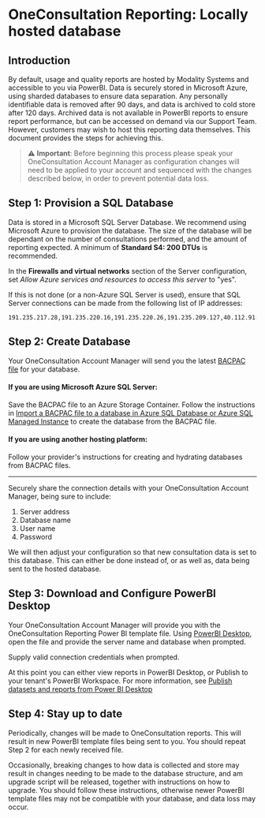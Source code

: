 # OneConsultation Reporting: Locally hosted database

## Introduction 
By default, usage and quality reports are hosted by Modality Systems and accessible to you via PowerBI. Data is securely stored in Microsoft Azure, using sharded databases to ensure data separation. Any personally identifiable data is removed after 90 days, and data is archived to cold store after 120 days. Archived data is not available in PowerBI reports to ensure report performance, but can be accessed on demand via our Support Team.
However, customers may wish to host this reporting data themselves. This document provides the steps for achieving this. 

> :warning: **Important**: Before beginning this process please speak your OneConsultation Account Manager as configuration changes will need to be applied to your account and sequenced with the changes described below, in order to prevent potential data loss.

## Step 1: Provision a SQL Database

Data is stored in a Microsoft SQL Server Database. We recommend using Microsoft Azure to provision the database. The size of the database will be dependant on the number of consultations performed, and the amount of reporting expected. A minimum of **Standard S4: 200 DTUs** is recommended.

In the __Firewalls and virtual networks__ section of the Server configuration, set *Allow Azure services and resources to access this server* to "yes".

If this is not done (or a non-Azure SQL Server is used), ensure that SQL Server connections can be made from the following list of IP addresses:

````
191.235.217.28,191.235.220.16,191.235.220.26,191.235.209.127,40.112.91.53,40.112.94.248,40.112.94.169,40.112.92.166,40.127.169.249,40.115.109.115,40.85.74.6,40.87.140.166,40.69.21.110,13.74.47.143,13.74.44.233,13.79.242.180,13.79.240.200,191.235.208.12,13.69.228.17
````

## Step 2: Create Database

Your OneConsultation Account Manager will send you the latest [BACPAC file](https://docs.microsoft.com/en-us/sql/relational-databases/data-tier-applications/data-tier-applications?view=sql-server-ver15#bacpac) for your database.

#### If you are using Microsoft Azure SQL Server:

Save the BACPAC file to an Azure Storage Container. Follow the instructions in [Import a BACPAC file to a database in Azure SQL Database or Azure SQL Managed Instance](https://docs.microsoft.com/en-us/azure/azure-sql/database/database-import?tabs=azure-powershell) to create the database from the BACPAC file.

#### If you are using another hosting platform:

Follow your provider's instructions for creating and hydrating databases from BACPAC files.

---

Securely share the connection details with your OneConsultation Account Manager, being sure to include:  

1. Server address
1. Database name
1. User name
1. Password

We will then adjust your configuration so that new consultation data is set to this database. This can either be done instead of, or as well as, data being sent to the hosted database.

## Step 3: Download and Configure PowerBI Desktop

Your OneConsultation Account Manager will provide you with the OneConsultation Reporting Power BI template file. Using [PowerBI Desktop](https://powerbi.microsoft.com/en-us/desktop/), open the file and provide the server name and database when prompted.

Supply valid connection credentials when prompted.

At this point you can either view reports in PowerBI Desktop, or Publish to your tenant's PowerBI Workspace. For more information, see [Publish datasets and reports from Power BI Desktop](https://docs.microsoft.com/en-us/power-bi/create-reports/desktop-upload-desktop-files)

## Step 4: Stay up to date

Periodically, changes will be made to OneConsultation reports. This will result in new PowerBI template files being sent to you. You should repeat Step 2 for each newly received file.

Occasionally, breaking changes to how data is collected and store may result in changes needing to be made to the database structure, and am upgrade script will be released, together with instructions on how to upgrade. You should follow these instructions, otherwise newer PowerBI template files may not be compatible with your database, and data loss may occur.
